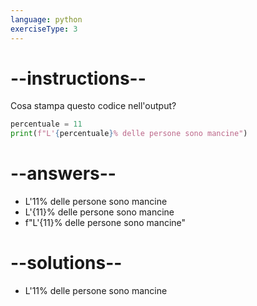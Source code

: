 ```yaml
---
language: python
exerciseType: 3
---
```


# --instructions--

Cosa stampa questo codice nell'output?
```python
percentuale = 11
print(f"L'{percentuale}% delle persone sono mancine")
```

# --answers--

- L'11% delle persone sono mancine
- L'{11}% delle persone sono mancine
- f"L'{11}% delle persone sono mancine"

# --solutions--

- L'11% delle persone sono mancine

